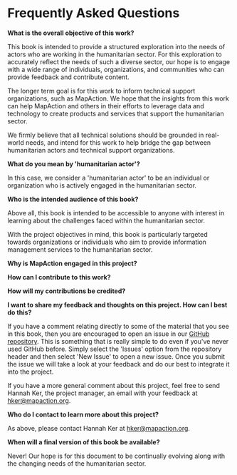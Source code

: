 Frequently Asked Questions
=======================

**What is the overall objective of this work?**

This book is intended to provide a structured exploration into the needs of actors who are working in the humanitarian sector. For this exploration to accurately reflect the needs of such a diverse sector, our hope is to engage with a wide range of individuals, organizations, and communities who can provide feedback and contribute content. 

The longer term goal is for this work to inform technical support organizations, such as MapAction. We hope that the insights from this work can help MapAction and others in their efforts to leverage data and technology to create products and services that support the humanitarian sector. 

We firmly believe that all technical solutions should be grounded in real-world needs, and intend for this work to help bridge the gap between humanitarian actors and technical support organizations. 

**What do you mean by 'humanitarian actor'?**

In this case, we consider a 'humanitarian actor' to be an individual or organization who is actively engaged in the humanitarian sector. 

**Who is the intended audience of this book?**

Above all, this book is intended to be accessible to anyone with interest in learning about the challenges faced within the humanitarian sector. 

With the project objectives in mind, this book is particularly targeted towards organizations or individuals who aim to provide information management services to the humanitarian sector.  

**Why is MapAction engaged in this project?** 

**How can I contribute to this work?** 

**How will my contributions be credited?** 

**I want to share my feedback and thoughts on this project. How can I best do this?** 

If you have a comment relating directly to some of the material that you see in this book, then you are encouraged to open an issue in our [GitHub repository](https://github.com/mapaction/humanitarian-questions). This is something that is really simple to do even if you've never used GitHub before. Simply select the 'Issues' option from the repository header and then select 'New Issue' to open a new issue. Once you submit the issue we will take a look at your feedback and do our best to integrate it into the project.

If you have a more general comment about this project, feel free to send Hannah Ker, the project manager, an email with your feedback at hker@mapaction.org. 

**Who do I contact to learn more about this project?** 

As above, please contact Hannah Ker at hker@mapaction.org.

**When will a final version of this book be available?** 

Never! Our hope is for this document to be continually evolving along with the changing needs of the humanitarian sector. 
